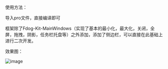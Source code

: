 使用方法：

导入pro文件，直接编译即可

框架除了Fdog-Kit-MainWindows（实现了基本的最小化，最大化，关闭，全屏，拖拽，阴影，任务栏托盘等）之外添加，添加了侧边栏，可以直接在此基础上进行二次开发。

效果图：

![image](https://github.com/user-attachments/assets/a99b76e1-36e4-4887-9000-4a9c7ed6c1f1)
